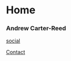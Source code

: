 # Home
### Andrew Carter-Reed
[social](https://ofgamingxv.github.io/Portfolio/social.html)

[Contact](https://ofgamingxv.github.io/Portfolio/contact.html)
